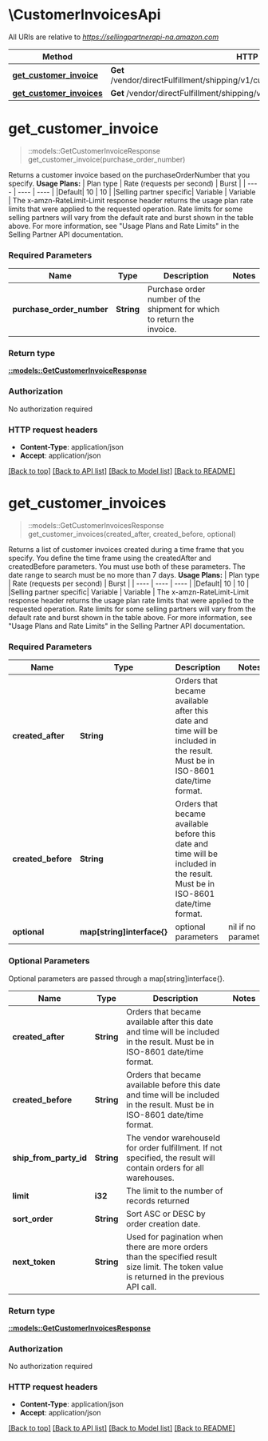 # \CustomerInvoicesApi

All URIs are relative to *https://sellingpartnerapi-na.amazon.com*

Method | HTTP request | Description
------------- | ------------- | -------------
[**get_customer_invoice**](CustomerInvoicesApi.md#get_customer_invoice) | **Get** /vendor/directFulfillment/shipping/v1/customerInvoices/{purchaseOrderNumber} | 
[**get_customer_invoices**](CustomerInvoicesApi.md#get_customer_invoices) | **Get** /vendor/directFulfillment/shipping/v1/customerInvoices | 


# **get_customer_invoice**
> ::models::GetCustomerInvoiceResponse get_customer_invoice(purchase_order_number)


Returns a customer invoice based on the purchaseOrderNumber that you specify.  **Usage Plans:**  | Plan type | Rate (requests per second) | Burst | | ---- | ---- | ---- | |Default| 10 | 10 | |Selling partner specific| Variable | Variable |  The x-amzn-RateLimit-Limit response header returns the usage plan rate limits that were applied to the requested operation. Rate limits for some selling partners will vary from the default rate and burst shown in the table above. For more information, see \"Usage Plans and Rate Limits\" in the Selling Partner API documentation.

### Required Parameters

Name | Type | Description  | Notes
------------- | ------------- | ------------- | -------------
  **purchase_order_number** | **String**| Purchase order number of the shipment for which to return the invoice. | 

### Return type

[**::models::GetCustomerInvoiceResponse**](GetCustomerInvoiceResponse.md)

### Authorization

No authorization required

### HTTP request headers

 - **Content-Type**: application/json
 - **Accept**: application/json

[[Back to top]](#) [[Back to API list]](../README.md#documentation-for-api-endpoints) [[Back to Model list]](../README.md#documentation-for-models) [[Back to README]](../README.md)

# **get_customer_invoices**
> ::models::GetCustomerInvoicesResponse get_customer_invoices(created_after, created_before, optional)


Returns a list of customer invoices created during a time frame that you specify. You define the  time frame using the createdAfter and createdBefore parameters. You must use both of these parameters. The date range to search must be no more than 7 days.  **Usage Plans:**  | Plan type | Rate (requests per second) | Burst | | ---- | ---- | ---- | |Default| 10 | 10 | |Selling partner specific| Variable | Variable |  The x-amzn-RateLimit-Limit response header returns the usage plan rate limits that were applied to the requested operation. Rate limits for some selling partners will vary from the default rate and burst shown in the table above. For more information, see \"Usage Plans and Rate Limits\" in the Selling Partner API documentation.

### Required Parameters

Name | Type | Description  | Notes
------------- | ------------- | ------------- | -------------
  **created_after** | **String**| Orders that became available after this date and time will be included in the result. Must be in ISO-8601 date/time format. | 
  **created_before** | **String**| Orders that became available before this date and time will be included in the result. Must be in ISO-8601 date/time format. | 
 **optional** | **map[string]interface{}** | optional parameters | nil if no parameters

### Optional Parameters
Optional parameters are passed through a map[string]interface{}.

Name | Type | Description  | Notes
------------- | ------------- | ------------- | -------------
 **created_after** | **String**| Orders that became available after this date and time will be included in the result. Must be in ISO-8601 date/time format. | 
 **created_before** | **String**| Orders that became available before this date and time will be included in the result. Must be in ISO-8601 date/time format. | 
 **ship_from_party_id** | **String**| The vendor warehouseId for order fulfillment. If not specified, the result will contain orders for all warehouses. | 
 **limit** | **i32**| The limit to the number of records returned | 
 **sort_order** | **String**| Sort ASC or DESC by order creation date. | 
 **next_token** | **String**| Used for pagination when there are more orders than the specified result size limit. The token value is returned in the previous API call. | 

### Return type

[**::models::GetCustomerInvoicesResponse**](GetCustomerInvoicesResponse.md)

### Authorization

No authorization required

### HTTP request headers

 - **Content-Type**: application/json
 - **Accept**: application/json

[[Back to top]](#) [[Back to API list]](../README.md#documentation-for-api-endpoints) [[Back to Model list]](../README.md#documentation-for-models) [[Back to README]](../README.md)

